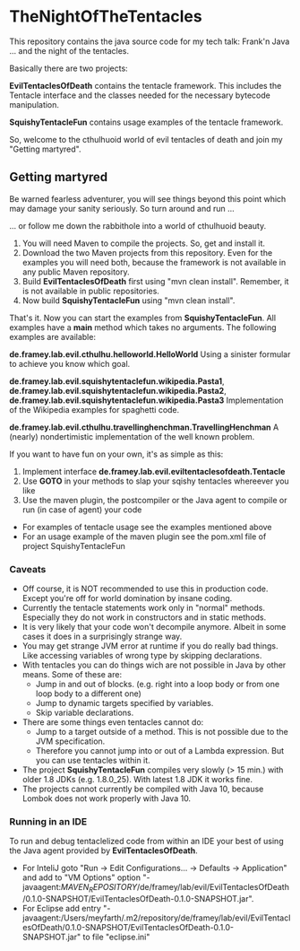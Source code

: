 # TheNightOfTheTentacles
This repository contains the java source code for my tech talk: Frank'n Java ... and the night of the tentacles.

Basically there are two projects:

**EvilTentaclesOfDeath** contains the tentacle framework. This includes the Tentacle interface and the classes needed for the necessary bytecode manipulation.

**SquishyTentacleFun** contains usage examples of the tentacle framework.

So, welcome to the cthulhuoid world of evil tentacles of death and join my "Getting martyred".

## Getting martyred
Be warned fearless adventurer, you will see things beyond this point which may damage your sanity seriously. So turn around and run ...

... or follow me down the rabbithole into a world of cthulhuoid beauty.

1. You will need Maven to compile the projects. So, get and install it.
2. Download the two Maven projects from this repository. Even for the examples you will need both, because the framework is not available in any public Maven repository.
3. Build **EvilTentaclesOfDeath** first using "mvn clean install". Remember, it is not available in public repositories.
4. Now build **SquishyTentacleFun** using "mvn clean install". 

That's it. Now you can start the examples from **SquishyTentacleFun**. All examples have a **main** method which takes no arguments. The following examples are available:

**de.framey.lab.evil.cthulhu.helloworld.HelloWorld** Using a sinister formular to achieve you know which goal.

**de.framey.lab.evil.squishytentaclefun.wikipedia.Pasta1**,
**de.framey.lab.evil.squishytentaclefun.wikipedia.Pasta2**,
**de.framey.lab.evil.squishytentaclefun.wikipedia.Pasta3** Implementation of the Wikipedia examples for spaghetti code.

**de.framey.lab.evil.cthulhu.travellinghenchman.TravellingHenchman** A (nearly) nondertimistic implementation of the well known problem.

If you want to have fun on your own, it's as simple as this:

1. Implement interface **de.framey.lab.evil.eviltentaclesofdeath.Tentacle**
2. Use **GOTO** in your methods to slap your sqishy tentacles whereever you like
3. Use the maven plugin, the postcompiler or the Java agent to compile or run (in case of agent) your code

* For examples of tentacle usage see the examples mentioned above
* For an usage example of the maven plugin see the pom.xml file of project SquishyTentacleFun

### Caveats

* Off course, it is NOT recommended to use this in production code. Except you're off for world domination by insane coding.
* Currently the tentacle statements work only in "normal" methods. Especially they do not work in constructors and in static methods.
* It is very likely that your code won't decompile anymore. Albeit in some cases it does in a surprisingly strange way.
* You may get strange JVM error at runtime if you do really bad things. Like accessing variables of wrong type by skipping declarations.
* With tentacles you can do things wich are not possible in Java by other means. Some of these are:
    * Jump in and out of blocks. (e.g. right into a loop body or from one loop body to a different one)
    * Jump to dynamic targets specified by variables.
    * Skip variable declarations.
* There are some things even tentacles cannot do:
    * Jump to a target outside of a method. This is not possible due to the JVM specification.
    * Therefore you cannot jump into or out of a Lambda expression. But you can use tentacles within it.
* The project **SquishyTentacleFun** compiles very slowly (> 15 min.) with older 1.8 JDKs (e.g. 1.8.0_25). With latest 1.8 JDK it works fine.
* The projects cannot currently be compiled with Java 10, because Lombok does not work properly with Java 10.

### Running in an IDE

To run and debug tentaclelized code from within an IDE your best of using the Java agent provided by **EvilTentaclesOfDeath**.

* For InteliJ goto "Run -> Edit Configurations... -> Defaults -> Application" and add to "VM Options" option "-javaagent:$MAVEN_REPOSITORY$/de/framey/lab/evil/EvilTentaclesOfDeath/0.1.0-SNAPSHOT/EvilTentaclesOfDeath-0.1.0-SNAPSHOT.jar".
* For Eclipse add entry "-javaagent:/Users/meyfarth/.m2/repository/de/framey/lab/evil/EvilTentaclesOfDeath/0.1.0-SNAPSHOT/EvilTentaclesOfDeath-0.1.0-SNAPSHOT.jar" to file "eclipse.ini"

